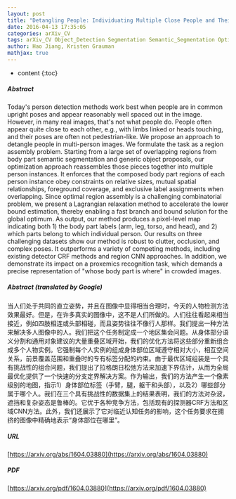 ```yaml
---
layout: post
title: "Detangling People: Individuating Multiple Close People and Their Body Parts via Region Assembly"
date: 2016-04-13 17:35:05
categories: arXiv_CV
tags: arXiv_CV Object_Detection Segmentation Semantic_Segmentation Optimization Detection Relation Recognition
author: Hao Jiang, Kristen Grauman
mathjax: true
---
```


* content
{:toc}

##### Abstract
Today's person detection methods work best when people are in common upright poses and appear reasonably well spaced out in the image. However, in many real images, that's not what people do. People often appear quite close to each other, e.g., with limbs linked or heads touching, and their poses are often not pedestrian-like. We propose an approach to detangle people in multi-person images. We formulate the task as a region assembly problem. Starting from a large set of overlapping regions from body part semantic segmentation and generic object proposals, our optimization approach reassembles those pieces together into multiple person instances. It enforces that the composed body part regions of each person instance obey constraints on relative sizes, mutual spatial relationships, foreground coverage, and exclusive label assignments when overlapping. Since optimal region assembly is a challenging combinatorial problem, we present a Lagrangian relaxation method to accelerate the lower bound estimation, thereby enabling a fast branch and bound solution for the global optimum. As output, our method produces a pixel-level map indicating both 1) the body part labels (arm, leg, torso, and head), and 2) which parts belong to which individual person. Our results on three challenging datasets show our method is robust to clutter, occlusion, and complex poses. It outperforms a variety of competing methods, including existing detector CRF methods and region CNN approaches. In addition, we demonstrate its impact on a proxemics recognition task, which demands a precise representation of "whose body part is where" in crowded images.

##### Abstract (translated by Google)
当人们处于共同的直立姿势，并且在图像中显得相当合理时，今天的人物检测方法效果最好。但是，在许多真实的图像中，这不是人们所做的。人们往往看起来相当接近，例如四肢相连或头部相碰，而且姿势往往不像行人那样。我们提出一种方法来解决多人图像中的人。我们把这个任务制定成一个地区集会问题。从身体部分语义分割和通用对象建议的大量重叠区域开始，我们的优化方法将这些部分重新组合成多个人物实例。它强制每个人实例的组成身体部位区域遵守相对大小，相互空间关系，前景覆盖范围和重叠时的专有标签分配的约束。由于最优区域组装是一个具有挑战性的组合问题，我们提出了拉格朗日松弛方法来加速下界估计，从而为全局最优化提供了一个快速的分支定界解决方案。作为输出，我们的方法产生一个像素级别的地图，指示1）身体部位标签（手臂，腿，躯干和头部），以及2）哪些部分属于哪个人。我们在三个具有挑战性的数据集上的结果表明，我们的方法对杂波，遮挡和复杂姿态是鲁棒的。它优于各种竞争方法，包括现有的探测器CRF方法和区域CNN方法。此外，我们还展示了它对临近认知任务的影响，这个任务要求在拥挤的图像中精确地表示“身体部位在哪里”。

##### URL
[https://arxiv.org/abs/1604.03880](https://arxiv.org/abs/1604.03880)

##### PDF
[https://arxiv.org/pdf/1604.03880](https://arxiv.org/pdf/1604.03880)

